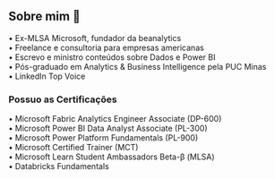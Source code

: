 ## Sobre mim 👋

• Ex-MLSA Microsoft, fundador da beanalytics  
• Freelance e consultoria para empresas americanas  
• Escrevo e ministro conteúdos sobre Dados e Power BI  
• Pós-graduado em Analytics & Business Intelligence pela PUC Minas  
• LinkedIn Top Voice  

### Possuo as Certificações

• Microsoft Fabric Analytics Engineer Associate (DP-600)  
• Microsoft Power BI Data Analyst Associate (PL-300)  
• Microsoft Power Platform Fundamentals (PL-900)  
• Microsoft Certified Trainer (MCT)  
• Microsoft Learn Student Ambassadors Beta-β (MLSA)  
• Databricks Fundamentals

<!--
**sandroribeirojr/sandroribeirojr** is a ✨ _special_ ✨ repository because its `README.md` (this file) appears on your GitHub profile.

Here are some ideas to get you started:

- 🔭 I’m currently working on ...
- 🌱 I’m currently learning ...
- 👯 I’m looking to collaborate on ...
- 🤔 I’m looking for help with ...
- 💬 Ask me about ...
- 📫 How to reach me: ...
- 😄 Pronouns: ...
- ⚡ Fun fact: ...
-->
